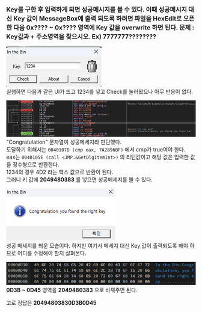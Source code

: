 ### Key를 구한 후 입력하게 되면 성공메시지를 볼 수 있다. 이때 성공메시지 대신 Key 값이 MessageBox에 출력 되도록 하려면 파일을 HexEdit로 오픈 한 다음 0x???? ~ 0x???? 영역에 Key 값을 overwrite 하면 된다. 문제 : Key값과 + 주소영역을 찾으시오. Ex) 7777777????????

![1234.png](./1234.png)  
실행하면 다음과 같은 UI가 뜨고 1234를 넣고 Check를 눌러봤으나 아무 반응이 없다.

![code.png](./code.png)  
"Congratulation" 문자열이 성공메세지라 판단했다.  
도달하기 위해서는 `0040107D (cmp eax, 7A2896BF)` 에서 cmp가 true여야 한다.  
eax는 `0040105E (call <JMP.&GetDlgItemInt>)` 의 리턴값이고 해당 값은 입력한 값을 정수형으로 반환한다.  
1234의 경우 4D2 라는 헥스 값으로 반환이 된다.  
그러니 키 값에 **2049480383** 를 넣으면 성공메세지를 볼 수 있다.

![right](./right.png)  
성공 메세지를 띄운 모습이다. 하지만 여기서 메세지 대신 Key 값이 출력되도록 해야 하므로 어디를 수정해야 할지 살펴본다.

![hex](./hex.png)  
**0D3B ~ 0D45** 영역을 **2049480383** 으로 바꿔주면 된다.

고로 정답은 **20494803830D3B0D45**
